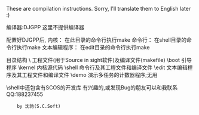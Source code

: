 These are compilation instructions. Sorry, I'll translate them to English later :)

编译器:DJGPP
这里不提供编译器

配置好DJGPP后,
内核：		在此目录的命令行执行make
命令行：	在shell目录的命令行执行make
文本编辑程序：	在edit目录的命令行执行make


目录结构
\	工程文件(用于Source in sight软件)及编译文件(makefile)
\boot	引导程序
\kernel	内核源代码
\shell	命令行及其工程文件和编译文件
\edit	文本编辑程序及其工程文件和编译文件
\demo	演示多任务的计数器程序;无用



\shell中还包含有SCOS的开发库
有兴趣的,或发现Bug的朋友可以和我联系QQ:188237455

		by 沈驰(S.C.Soft)
